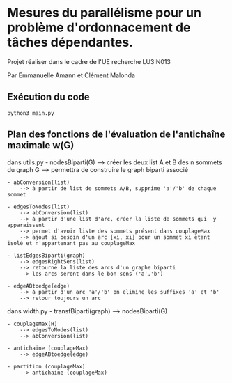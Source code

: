 # Mesures du parallélisme pour un problème d'ordonnacement de tâches dépendantes.
Projet réaliser dans le cadre  de l'UE recherche LU3IN013

Par Emmanuelle Amann et Clément Malonda

## Exécution du code

`python3 main.py`

## Plan des fonctions de l'évaluation de l'antichaîne maximale w(G)

dans utils.py
    - nodesBiparti(G)
        --> créer les deux list A et B des n sommets du graph G
        --> permettra de construire le graph biparti associé

    - abConversion(list)
        --> à partir de list de sommets A/B, supprime 'a'/'b' de chaque sommet
        
    - edgesToNodes(list)
        --> abConversion(list)
        --> à partir d'une list d'arc, créer la liste de sommets qui  y apparaissent 
        --> permet d'avoir liste des sommets présent dans couplageMax
        --> ajout si besoin d'un arc [xi, xi] pour un sommet xi étant isolé et n'appartenant pas au couplageMax

    - listEdgesBiparti(graph)
        --> edgesRightSens(list)
        --> retourne la liste des arcs d'un graphe biparti
        --> les arcs seront dans le bon sens ('a','b')

    - edgeABtoedge(edge)
        --> à partir d'un arc 'a'/'b' on elimine les suffixes 'a' et 'b'
        --> retour toujours un arc

dans width.py
    - transfBiparti(graph)
        --> nodesBiparti(G) 

    - couplageMax(H)
        --> edgesToNodes(list)
        --> abConversion(list)

    - antichaine (couplageMax)
        --> edgeABtoedge(edge)
    
    - partition (couplageMax)
        --> antichaine (couplageMax)      
